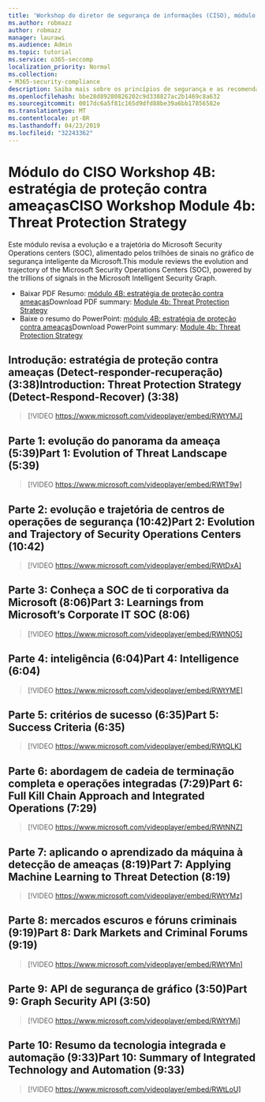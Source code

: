 ```yaml
---
title: 'Workshop do diretor de segurança de informações (CISO), módulo 4B: estratégia de proteção contra ameaças'
ms.author: robmazz
author: robmazz
manager: laurawi
ms.audience: Admin
ms.topic: tutorial
ms.service: o365-seccomp
localization_priority: Normal
ms.collection:
- M365-security-compliance
description: Saiba mais sobre os princípios de segurança e as recomendações para modernização de segurança em sua organização.
ms.openlocfilehash: bbe28d89280826202c9d338827ac2b1469c8a632
ms.sourcegitcommit: 0017dc6a5f81c165d9dfd88be39a6bb17856582e
ms.translationtype: MT
ms.contentlocale: pt-BR
ms.lasthandoff: 04/23/2019
ms.locfileid: "32243362"
---
```

# <a name="ciso-workshop-module-4b-threat-protection-strategy"></a><span data-ttu-id="3c78a-103">Módulo do CISO Workshop 4B: estratégia de proteção contra ameaças</span><span class="sxs-lookup"><span data-stu-id="3c78a-103">CISO Workshop Module 4b: Threat Protection Strategy</span></span> 

<span data-ttu-id="3c78a-104">Este módulo revisa a evolução e a trajetória do Microsoft Security Operations centers (SOC), alimentado pelos trilhões de sinais no gráfico de segurança inteligente da Microsoft.</span><span class="sxs-lookup"><span data-stu-id="3c78a-104">This module reviews the evolution and trajectory of the Microsoft Security Operations Centers (SOC), powered by the trillions of signals in the Microsoft Intelligent Security Graph.</span></span>

- <span data-ttu-id="3c78a-105">Baixar PDF Resumo: [módulo 4B: estratégia de proteção contra ameaças](media/ciso-workshop-4b-threat-protection-strategy.pdf)</span><span class="sxs-lookup"><span data-stu-id="3c78a-105">Download PDF summary: [Module 4b: Threat Protection Strategy](media/ciso-workshop-4b-threat-protection-strategy.pdf)</span></span>
- <span data-ttu-id="3c78a-106">Baixe o resumo do PowerPoint: [módulo 4B: estratégia de proteção contra ameaças](https://docs.microsoft.com/office365/securitycompliance/media/ciso-workshop-4b-threat-protection-strategy.pptx)</span><span class="sxs-lookup"><span data-stu-id="3c78a-106">Download PowerPoint summary: [Module 4b: Threat Protection Strategy](https://docs.microsoft.com/office365/securitycompliance/media/ciso-workshop-4b-threat-protection-strategy.pptx)</span></span>

## <a name="introduction-threat-protection-strategy-detect-respond-recover-338"></a><span data-ttu-id="3c78a-107">Introdução: estratégia de proteção contra ameaças (Detect-responder-recuperação) (3:38)</span><span class="sxs-lookup"><span data-stu-id="3c78a-107">Introduction: Threat Protection Strategy (Detect-Respond-Recover) (3:38)</span></span>

> [!VIDEO https://www.microsoft.com/videoplayer/embed/RWtYMJ]

## <a name="part-1-evolution-of-threat-landscape-539"></a><span data-ttu-id="3c78a-108">Parte 1: evolução do panorama da ameaça (5:39)</span><span class="sxs-lookup"><span data-stu-id="3c78a-108">Part 1: Evolution of Threat Landscape (5:39)</span></span>

> [!VIDEO https://www.microsoft.com/videoplayer/embed/RWtT9w]

## <a name="part-2-evolution-and-trajectory-of-security-operations-centers-1042"></a><span data-ttu-id="3c78a-109">Parte 2: evolução e trajetória de centros de operações de segurança (10:42)</span><span class="sxs-lookup"><span data-stu-id="3c78a-109">Part 2: Evolution and Trajectory of Security Operations Centers (10:42)</span></span>

> [!VIDEO https://www.microsoft.com/videoplayer/embed/RWtDxA]

## <a name="part-3-learnings-from-microsofts-corporate-it-soc-806"></a><span data-ttu-id="3c78a-110">Parte 3: Conheça a SOC de ti corporativa da Microsoft (8:06)</span><span class="sxs-lookup"><span data-stu-id="3c78a-110">Part 3: Learnings from Microsoft’s Corporate IT SOC (8:06)</span></span>

> [!VIDEO https://www.microsoft.com/videoplayer/embed/RWtNO5]

## <a name="part-4-intelligence-604"></a><span data-ttu-id="3c78a-111">Parte 4: inteligência (6:04)</span><span class="sxs-lookup"><span data-stu-id="3c78a-111">Part 4: Intelligence (6:04)</span></span>

> [!VIDEO https://www.microsoft.com/videoplayer/embed/RWtYME]

## <a name="part-5-success-criteria-635"></a><span data-ttu-id="3c78a-112">Parte 5: critérios de sucesso (6:35)</span><span class="sxs-lookup"><span data-stu-id="3c78a-112">Part 5: Success Criteria (6:35)</span></span>

> [!VIDEO https://www.microsoft.com/videoplayer/embed/RWtQLK]

## <a name="part-6-full-kill-chain-approach-and-integrated-operations-729"></a><span data-ttu-id="3c78a-113">Parte 6: abordagem de cadeia de terminação completa e operações integradas (7:29)</span><span class="sxs-lookup"><span data-stu-id="3c78a-113">Part 6: Full Kill Chain Approach and Integrated Operations (7:29)</span></span>

> [!VIDEO https://www.microsoft.com/videoplayer/embed/RWtNNZ]

## <a name="part-7-applying-machine-learning-to-threat-detection-819"></a><span data-ttu-id="3c78a-114">Parte 7: aplicando o aprendizado da máquina à detecção de ameaças (8:19)</span><span class="sxs-lookup"><span data-stu-id="3c78a-114">Part 7: Applying Machine Learning to Threat Detection (8:19)</span></span>

> [!VIDEO https://www.microsoft.com/videoplayer/embed/RWtYMz]

## <a name="part-8-dark-markets-and-criminal-forums-919"></a><span data-ttu-id="3c78a-115">Parte 8: mercados escuros e fóruns criminais (9:19)</span><span class="sxs-lookup"><span data-stu-id="3c78a-115">Part 8: Dark Markets and Criminal Forums (9:19)</span></span>

> [!VIDEO https://www.microsoft.com/videoplayer/embed/RWtYMn]

## <a name="part-9-graph-security-api-350"></a><span data-ttu-id="3c78a-116">Parte 9: API de segurança de gráfico (3:50)</span><span class="sxs-lookup"><span data-stu-id="3c78a-116">Part 9: Graph Security API (3:50)</span></span>

> [!VIDEO https://www.microsoft.com/videoplayer/embed/RWtYMj]

## <a name="part-10-summary-of-integrated-technology-and-automation-933"></a><span data-ttu-id="3c78a-117">Parte 10: Resumo da tecnologia integrada e automação (9:33)</span><span class="sxs-lookup"><span data-stu-id="3c78a-117">Part 10: Summary of Integrated Technology and Automation (9:33)</span></span>

> [!VIDEO https://www.microsoft.com/videoplayer/embed/RWtLoU]